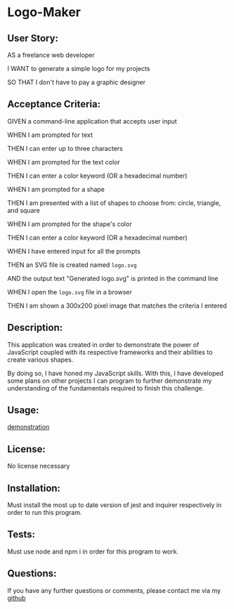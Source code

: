 # Logo-Maker

## User Story:

AS a freelance web developer

I WANT to generate a simple logo for my projects

SO THAT I don't have to pay a graphic designer

## Acceptance Criteria:

GIVEN a command-line application that accepts user input

WHEN I am prompted for text

THEN I can enter up to three characters

WHEN I am prompted for the text color

THEN I can enter a color keyword (OR a hexadecimal number)

WHEN I am prompted for a shape

THEN I am presented with a list of shapes to choose from: circle, triangle, and square

WHEN I am prompted for the shape's color

THEN I can enter a color keyword (OR a hexadecimal number)

WHEN I have entered input for all the prompts

THEN an SVG file is created named `logo.svg`

AND the output text "Generated logo.svg" is printed in the command line

WHEN I open the `logo.svg` file in a browser

THEN I am shown a 300x200 pixel image that matches the criteria I entered

## Description:

This application was created in order to demonstrate the power of JavaScript coupled with its respective frameworks and their abilities to create various shapes.

By doing so, I have honed my JavaScript skills. With this, I have developed some plans on other projects I can program to further demonstrate my understanding of the fundamentals required to finish this challenge.

## Usage:

[demonstration](https://github.com/JamieThompson101/Logo-Maker/assets/130515437/b6456eeb-8d5c-465a-b911-8383ffb344c2)

## License: 

No license necessary

## Installation:

Must install the most up to date version of jest and inquirer respectively in order to run this program.

## Tests:

Must use node and npm i in order for this program to work.

## Questions:

If you have any further questions or comments, please contact me via my [github](https://github.com/JamieThompson101)
